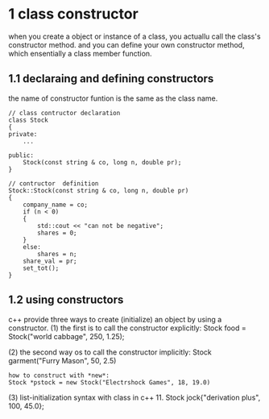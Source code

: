 # 1 class constructor
when you create a object or instance of a class, you actuallu call the class's constructor method. and you can define your own constructor method, which ensentially a class member function.


## 1.1 declaraing and defining constructors

the name of constructor funtion is the same as the class name.
~~~
// class contructor declaration
class Stock
{
private:
    ...

public:
    Stock(const string & co, long n, double pr);
}
~~~

~~~
// contructor  definition
Stock::Stock(const string & co, long n, double pr)
{
    company_name = co;
    if (n < 0)
    {
        std::cout << "can not be negative";
        shares = 0;
    }
    else:
        shares = n;
    share_val = pr;
    set_tot();
}
~~~


## 1.2 using constructors
c++ provide three ways to create (initialize) an object by using a constructor.
(1) the first is to call the constructor explicitly:
    Stock food = Stock("world cabbage", 250, 1.25);

(2) the second way os to call the constructor implicitly:
    Stock garment("Furry Mason", 50, 2.5)

    how to construct with *new*:
    Stock *pstock = new Stock("Electrshock Games", 18, 19.0)
 
(3) list-initialization syntax with class in c++ 11.
    Stock jock{"derivation plus", 100, 45.0};

